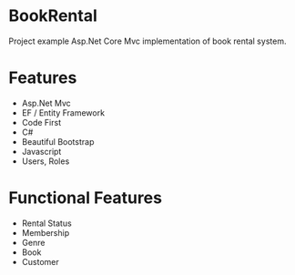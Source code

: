 # BookRental
Project example Asp.Net Core Mvc implementation of book rental system.

# Features

- Asp.Net Mvc
- EF / Entity Framework
- Code First
- C#
- Beautiful Bootstrap
- Javascript
- Users, Roles

# Functional Features

- Rental Status
- Membership
- Genre
- Book
- Customer
